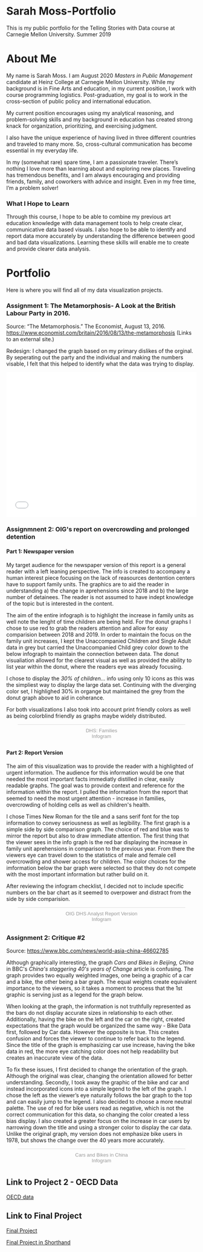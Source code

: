 # Sarah Moss-Portfolio
This is my public portfolio for the Telling Stories with Data course at Carnegie Mellon University. 
Summer 2019



# About Me
  My name is Sarah Moss. I am August 2020 _Masters in Public Management_ candidate at Heinz College at Carnegie Mellon University. While my background is in Fine Arts and education, in my current position, I work with course programming logistics. Post-graduation, my goal is to work in the cross-section of public policy and international education. 

  My current position encourages using my analytical reasoning, and problem-solving skills and my background in education has created strong knack for organization, prioritizing, and exercising judgment. 

  I also have the unique experience of having lived in three different countries and traveled to many more. So, cross-cultural communication has become essential in my everyday life.  

  In my (somewhat rare) spare time, I am a passionate traveler. There’s nothing I love more than learning about and exploring new places.  Traveling has tremendous benefits, and I am always encouraging and providing friends, family, and coworkers with advice and insight. Even in my free time, I’m a problem solver!
 


### What I Hope to Learn
  Through this course, I hope to be able to combine my previous art education knowledge with data management tools to help create clear, communicative data based visuals. I also hope to be able to identify and report data more accurately by understanding the difference between good and bad data visualizations. Learning these skills will enable me to create and provide clearer data analysis. 



# Portfolio
  Here is where you will find all of my data visualization projects.

### Assignment 1: The Metamorphosis- A Look at the British Labour Party in 2016.

   Source: “The Metamorphosis.” The Economist, August 13, 2016. https://www.economist.com/britain/2016/08/13/the-metamorphosis (Links to an external site.)

 Redesign: 
   I changed the graph based on my primary dislikes of the orginal. By seperating out the party and the individual and making the numbers visable, I felt that this helped to identify what the data was trying to display. 
   
   

<iframe title="Left - Click " aria-label="Bar Chart" id="datawrapper-chart-qEib3" src="//datawrapper.dwcdn.net/qEib3/2/" scrolling="no" frameborder="0" style="width: 0; min-width: 100% !important; border: none;" height="382"></iframe><script type="text/javascript">!function(){"use strict";window.addEventListener("message",function(a){if(void 0!==a.data["datawrapper-height"])for(var e in a.data["datawrapper-height"]){var t=document.getElementById("datawrapper-chart-"+e)||document.querySelector("iframe[src*='"+e+"']");t&&(t.style.height=a.data["datawrapper-height"][e]+"px")}})}();</script>


### Assignmnent 2: OIG's report on overcrowding and prolonged detention

#### Part 1: Newspaper version

My target audience for the newspaper version of this report is a general reader with a left leaning perspective. The info is created to accompany a human interest piece focusing on the lack of reasources dentention centers have to support family units. The graphics are to aid the reader in understanding a) the change in aprehensions since 2018 and b) the large number of detainees. The reader is not assumed to have indept knowledge of the topic but is interested in the content.

The aim of the entire infograph is to highlight the increase in family units as well note the lenght of time children are being held. For the donut graphs I chose to use red to grab the readers attention and allow for easy comparision between 2018 and 2019. In order to maintain the focus on the family unit increases, I kept the Unaccompanied Children and Single Adult data in grey but carried the Unaccompanied Child grey color down to the below infograph to maintain the connection between data. The donut visualiation allowed for the clearest visual as well as provided the ability to list year within the donut, where the readers eye was already focusing.

I chose to display the _30% of children..._ info using only 10 icons as this was the simpliest way to display the large data set. Continuing with the diverging color set, I highlighed 30% in organge but maintained the grey from the donut graph above to aid in coherance.

For both visualizations I also took into account print friendly colors as well as being colorblind friendly as graphs maybe widely distributed.

<div class="infogram-embed" data-id="549e5669-8895-4c2f-99e1-c8479cccec16" data-type="interactive" data-title="DHS: Families"></div><script>!function(e,t,s,i){var n="InfogramEmbeds",o=e.getElementsByTagName("script")[0],d=/^http:/.test(e.location)?"http:":"https:";if(/^\/{2}/.test(i)&&(i=d+i),window[n]&&window[n].initialized)window[n].process&&window[n].process();else if(!e.getElementById(s)){var r=e.createElement("script");r.async=1,r.id=s,r.src=i,o.parentNode.insertBefore(r,o)}}(document,0,"infogram-async","https://e.infogram.com/js/dist/embed-loader-min.js");</script><div style="padding:8px 0;font-family:Arial!important;font-size:13px!important;line-height:15px!important;text-align:center;border-top:1px solid #dadada;margin:0 30px"><a href="https://infogram.com/549e5669-8895-4c2f-99e1-c8479cccec16" style="color:#989898!important;text-decoration:none!important;" target="_blank">DHS: Families</a><br><a href="https://infogram.com" style="color:#989898!important;text-decoration:none!important;" target="_blank" rel="nofollow">Infogram</a></div>



#### Part 2: Report Version

The aim of this visualization was to provide the reader with a highlighted of urgent information. The audience for this information would be one that needed the most important facts immediatly distilled in clear, easily readable graphs. The goal was to provide context and reference for the information within the report. I pulled the information from the report that seemed to need the most urgent attention - increase in families, overcrowding of holding cells as well as children's health.

I chose Times New Roman for the tile and a sans serif font for the top information to convey seriousness as well as legibility. The first graph is a simple side by side comparison graph. The choice of red and blue was to mirror the report but also to draw immediate attention. The first thing that the viewer sees in the info graph is the red bar displaying the increase in family unit aprehensions in comparison to the previous year. From there the viewers eye can travel down to the statistics of male and female cell overcrowding and shower access for children. The color choices for the imformation below the bar graph were selected so that they do not compete with the most important information but rather build on it. 

After reviewing the infogram checklist, I decided not to include specific numbers on the bar chart as it seemed to overpower and distract from the side by side comparision. 

<div class="infogram-embed" data-id="d4ef7599-841a-4af7-9b5a-4b28a81b5899" data-type="interactive" data-title="OIG DHS Analyst Report Version"></div><script>!function(e,t,s,i){var n="InfogramEmbeds",o=e.getElementsByTagName("script")[0],d=/^http:/.test(e.location)?"http:":"https:";if(/^\/{2}/.test(i)&&(i=d+i),window[n]&&window[n].initialized)window[n].process&&window[n].process();else if(!e.getElementById(s)){var r=e.createElement("script");r.async=1,r.id=s,r.src=i,o.parentNode.insertBefore(r,o)}}(document,0,"infogram-async","https://e.infogram.com/js/dist/embed-loader-min.js");</script><div style="padding:8px 0;font-family:Arial!important;font-size:13px!important;line-height:15px!important;text-align:center;border-top:1px solid #dadada;margin:0 30px"><a href="https://infogram.com/d4ef7599-841a-4af7-9b5a-4b28a81b5899" style="color:#989898!important;text-decoration:none!important;" target="_blank">OIG DHS Analyst Report Version</a><br><a href="https://infogram.com" style="color:#989898!important;text-decoration:none!important;" target="_blank" rel="nofollow">Infogram</a></div>

### Assignment 2: Critique #2

Source: https://www.bbc.com/news/world-asia-china-46602785

Although graphically interesting, the graph _Cars and Bikes in Beijing, China_ in BBC's _China's staggering 40's years of Change_ article is confusing. The graph provides two equally weighted images, one being a graphic of a car and a bike, the other being a bar graph. The equal weights create equivalent importance to the viewers, so it takes a moment to process that the 1st graphic is serving just as a legend for the graph below. 

When looking at the graph, the information is not truthfully represented as the bars do not display accurate sizes in relationship to each other. Additionally, having the bike on the left and the car on the right, created expectations that the graph would be organized the same way - Bike Data first, followed by Car data. However the opposite is true. This creates confusion and forces the viewer to continue to refer back to the legend. Since the title of the graph is emphasizing car use increase, having the bike data in red, the more eye catching color does not help readability but creates an inaccurate view of the data.

To fix these issues, I first decided to change the orientation of the graph. Although the original was clear, changing the orientation allowed for better understanding. Secondly, I took away the graphic of the bike and car and instead incorporated icons into a simple legend to the left of the graph. I chose the left as the viewer’s eye naturally follows the bar graph to the top and can easily jump to the legend. I also decided to choose a more neutral palette. The use of red for bike users read as negative, which is not the correct communication for this data, so changing the color created a less bias display.  I also created a greater focus on the increase in car users by narrowing down the title and using a stronger color to display the car data.  Unlike the original graph, my version does not emphasize bike users in 1978, but shows the change over the 40 years more accurately. 


<div class="infogram-embed" data-id="91a5ef93-b72b-4a74-a40e-c3d7635fb630" data-type="interactive" data-title="Cars and Bikes in China"></div><script>!function(e,t,s,i){var n="InfogramEmbeds",o=e.getElementsByTagName("script")[0],d=/^http:/.test(e.location)?"http:":"https:";if(/^\/{2}/.test(i)&&(i=d+i),window[n]&&window[n].initialized)window[n].process&&window[n].process();else if(!e.getElementById(s)){var r=e.createElement("script");r.async=1,r.id=s,r.src=i,o.parentNode.insertBefore(r,o)}}(document,0,"infogram-async","https://e.infogram.com/js/dist/embed-loader-min.js");</script><div style="padding:8px 0;font-family:Arial!important;font-size:13px!important;line-height:15px!important;text-align:center;border-top:1px solid #dadada;margin:0 30px"><a href="https://infogram.com/91a5ef93-b72b-4a74-a40e-c3d7635fb630" style="color:#989898!important;text-decoration:none!important;" target="_blank">Cars and Bikes in China</a><br><a href="https://infogram.com" style="color:#989898!important;text-decoration:none!important;" target="_blank" rel="nofollow">Infogram</a></div>


## Link to Project 2 - OECD Data

[OECD data](https://smoss129.github.io/Moss-Portfolio/OECDdata)

## Link to Final Project

[Final Project](https://smoss129.github.io/Moss-Portfolio/FinalProjectSarahMoss) 

[Final Project in Shorthand](https://carnegiemellon.shorthandstories.com/Hi_How_are_u_doing/index.html) 








